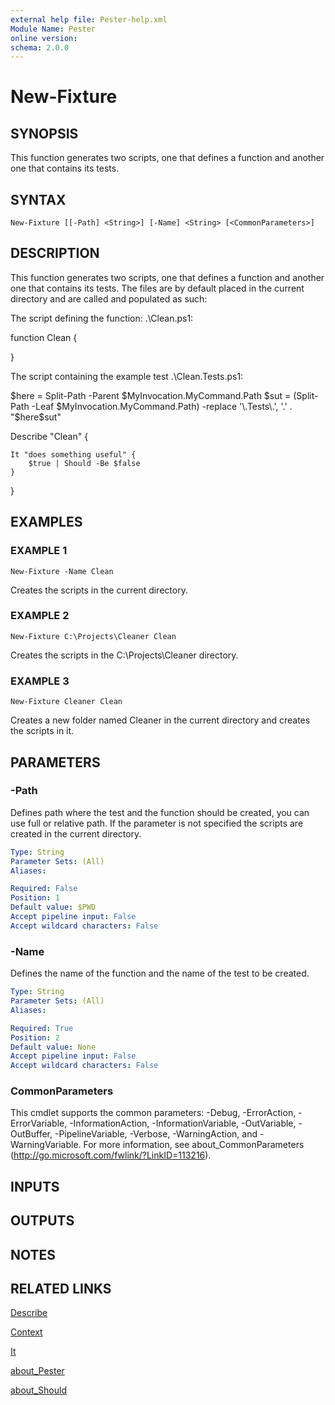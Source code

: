 ```yaml
---
external help file: Pester-help.xml
Module Name: Pester
online version:
schema: 2.0.0
---
```


# New-Fixture

## SYNOPSIS
This function generates two scripts, one that defines a function
and another one that contains its tests.

## SYNTAX

```
New-Fixture [[-Path] <String>] [-Name] <String> [<CommonParameters>]
```

## DESCRIPTION
This function generates two scripts, one that defines a function
and another one that contains its tests.
The files are by default
placed in the current directory and are called and populated as such:


The script defining the function: .\Clean.ps1:

function Clean {

}

The script containing the example test .\Clean.Tests.ps1:

$here = Split-Path -Parent $MyInvocation.MyCommand.Path
$sut = (Split-Path -Leaf $MyInvocation.MyCommand.Path) -replace '\.Tests\.', '.'
.
"$here\$sut"

Describe "Clean" {

    It "does something useful" {
        $true | Should -Be $false
    }
}

## EXAMPLES

### EXAMPLE 1
```
New-Fixture -Name Clean
```

Creates the scripts in the current directory.

### EXAMPLE 2
```
New-Fixture C:\Projects\Cleaner Clean
```

Creates the scripts in the C:\Projects\Cleaner directory.

### EXAMPLE 3
```
New-Fixture Cleaner Clean
```

Creates a new folder named Cleaner in the current directory and creates the scripts in it.

## PARAMETERS

### -Path
Defines path where the test and the function should be created, you can use full or relative path.
If the parameter is not specified the scripts are created in the current directory.

```yaml
Type: String
Parameter Sets: (All)
Aliases:

Required: False
Position: 1
Default value: $PWD
Accept pipeline input: False
Accept wildcard characters: False
```

### -Name
Defines the name of the function and the name of the test to be created.

```yaml
Type: String
Parameter Sets: (All)
Aliases:

Required: True
Position: 2
Default value: None
Accept pipeline input: False
Accept wildcard characters: False
```

### CommonParameters
This cmdlet supports the common parameters: -Debug, -ErrorAction, -ErrorVariable, -InformationAction, -InformationVariable, -OutVariable, -OutBuffer, -PipelineVariable, -Verbose, -WarningAction, and -WarningVariable. For more information, see about_CommonParameters (http://go.microsoft.com/fwlink/?LinkID=113216).

## INPUTS

## OUTPUTS

## NOTES

## RELATED LINKS

[Describe](Describe.md)

[Context](Context.md)

[It](It.md)

[about_Pester](about_Pester.md)

[about_Should](about_Should.md)
